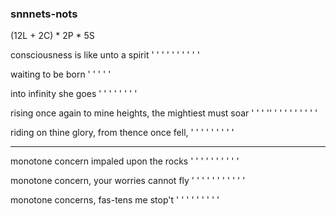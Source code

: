 ### snnnets-nots

(12L + 2C) * 2P * 5S

consciousness is like unto a spirit
'  '     '    '  '    ' '  ' '  '

waiting to be born
'  '    '  '  '

into infinity she goes
' '  ' '  ' ' '   '

rising once again to mine heights, the mightiest must soar
' '    '    ''    '  '    '        '   '   ' '   '    '

riding on thine glory, from thence once fell,
' '    '  '     '      '    '      '    '

---

monotone concern impaled upon the rocks
'   '    '  '    ' '     ' '  '   '

monotone concern, your worries cannot fly
' ' '    '  '     '    '  '    '  '   '

monotone concerns, fas-tens me stop't
'   '    '  '      '   '    '  '    '
